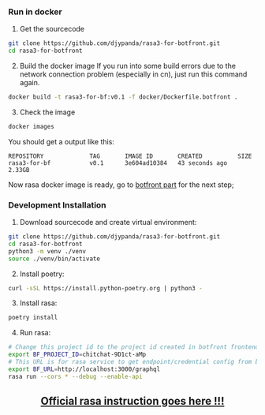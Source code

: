 ### Run in docker

1. Get the sourcecode
```bash
git clone https://github.com/djypanda/rasa3-for-botfront.git
cd rasa3-for-botfront
```
2. Build the docker image
If you run into some build errors due to the network connection problem (especially in cn), just run this command again.
```bash
docker build -t rasa3-for-bf:v0.1 -f docker/Dockerfile.botfront .
```
3. Check the image
```bash
docker images
```
You should get a output like this:
```
REPOSITORY             TAG       IMAGE ID       CREATED          SIZE
rasa3-for-bf           v0.1      3e604ad10384   43 seconds ago   2.33GB
```

Now rasa docker image is ready, go to [botfront part](https://github.com/djypanda/botfront-for-rasa3) for the next step;

### Development Installation

1. Download sourcecode and create virtual environment:
```bash
git clone https://github.com/djypanda/rasa3-for-botfront.git
cd rasa3-for-botfront
python3 -m venv ./venv
source ./venv/bin/activate
```
2. Install poetry:
```bash
curl -sSL https://install.python-poetry.org | python3 -
```
3. Install rasa:
```bash
poetry install
```
4. Run rasa:
```bash
# Change this project id to the project id created in botfront frontend
export BF_PROJECT_ID=chitchat-9D1ct-aMp
# This URL is for rasa service to get endpoint/credential config from botfront service
export BF_URL=http://localhost:3000/graphql 
rasa run --cors * --debug --enable-api
```

<h2 align="center">
    <a href='https://github.com/RasaHQ/rasa'> Official rasa instruction goes here !!! </a>
</h2>
